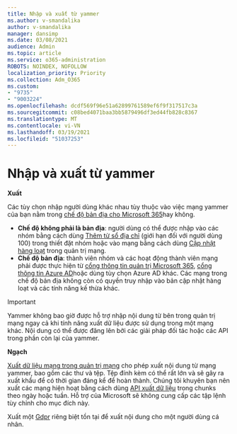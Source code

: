 ```yaml
---
title: Nhập và xuất từ yammer
ms.author: v-smandalika
author: v-smandalika
manager: dansimp
ms.date: 03/08/2021
audience: Admin
ms.topic: article
ms.service: o365-administration
ROBOTS: NOINDEX, NOFOLLOW
localization_priority: Priority
ms.collection: Adm_O365
ms.custom:
- "9735"
- "9003224"
ms.openlocfilehash: dcdf569f96e51a62899761589ef6f9f317517c3a
ms.sourcegitcommit: c08bed4071baa3bb5879496df3ed44fb828c8367
ms.translationtype: MT
ms.contentlocale: vi-VN
ms.lasthandoff: 03/19/2021
ms.locfileid: "51037253"
---
```

# <a name="import-and-export-from-yammer"></a>Nhập và xuất từ yammer

**Xuất**

Các tùy chọn nhập người dùng khác nhau tùy thuộc vào việc mạng yammer của bạn nằm trong [chế độ bản địa cho Microsoft 365](https://docs.microsoft.com/yammer/configure-your-yammer-network/overview-native-mode)hay không.

- **Chế độ không phải là bản địa**: người dùng có thể được nhập vào các nhóm bằng cách dùng [Thêm từ sổ địa chỉ](https://support.microsoft.com/office/manage-yammer-community-members-75253554-d0f3-4148-b835-e6a9a8a0c294) (giới hạn đối với người dùng 100) trong thiết đặt nhóm hoặc vào mạng bằng cách dùng [Cập nhật hàng loạt](https://docs.microsoft.com/yammer/manage-yammer-users/add-block-or-remove-users) trong quản trị mạng.
- **Chế độ bản địa**: thành viên nhóm và các hoạt động thành viên mạng phải được thực hiện từ [cổng thông tin quản trị Microsoft 365](https://docs.microsoft.com/microsoft-365/admin/add-users), [cổng thông tin Azure AD](https://docs.microsoft.com/azure/active-directory/fundamentals/add-users-azure-active-directory)hoặc dùng tùy chọn Azure AD khác. Các mạng trong chế độ bản địa không còn có quyền truy nhập vào bản cập nhật hàng loạt và các tính năng kế thừa khác.

> [!IMPORTANT]
> Yammer không bao giờ được hỗ trợ nhập nội dung từ bên trong quản trị mạng ngay cả khi tính năng xuất dữ liệu được sử dụng trong một mạng khác. Nội dung có thể được đăng lên bởi các giải pháp đối tác hoặc các API trong phần còn lại của yammer.

**Ngạch**

[Xuất dữ liệu mạng trong quản trị mạng](https://docs.microsoft.com/yammer/manage-security-and-compliance/export-yammer-enterprise-data) cho phép xuất nội dung từ mạng yammer, bao gồm các thư và tệp. Tệp đính kèm có thể rất lớn và sẽ gây ra xuất khẩu để có thời gian đáng kể để hoàn thành. Chúng tôi khuyên bạn nên xuất các mạng hiện hoạt bằng cách dùng [API xuất dữ liệu](https://developer.yammer.com/docs/data-export-api) trong chunks theo ngày hoặc tuần. Hỗ trợ của Microsoft sẽ không cung cấp các tập lệnh tùy chỉnh cho mục đích này.

Xuất một [Gdpr](https://docs.microsoft.com/yammer/manage-security-and-compliance/gdpr-requests-in-yammer-enterprise) riêng biệt tồn tại để xuất nội dung cho một người dùng cá nhân.